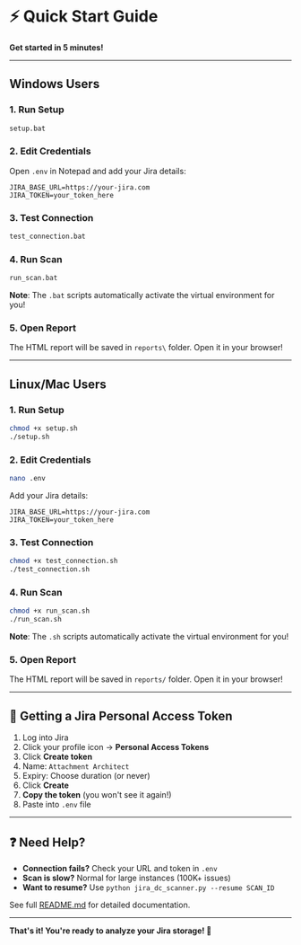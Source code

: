 # ⚡ Quick Start Guide

**Get started in 5 minutes!**

---

## Windows Users

### 1. Run Setup
```cmd
setup.bat
```

### 2. Edit Credentials
Open `.env` in Notepad and add your Jira details:
```
JIRA_BASE_URL=https://your-jira.com
JIRA_TOKEN=your_token_here
```

### 3. Test Connection
```cmd
test_connection.bat
```

### 4. Run Scan
```cmd
run_scan.bat
```

**Note**: The `.bat` scripts automatically activate the virtual environment for you!

### 5. Open Report
The HTML report will be saved in `reports\` folder. Open it in your browser!

---

## Linux/Mac Users

### 1. Run Setup
```bash
chmod +x setup.sh
./setup.sh
```

### 2. Edit Credentials
```bash
nano .env
```
Add your Jira details:
```
JIRA_BASE_URL=https://your-jira.com
JIRA_TOKEN=your_token_here
```

### 3. Test Connection
```bash
chmod +x test_connection.sh
./test_connection.sh
```

### 4. Run Scan
```bash
chmod +x run_scan.sh
./run_scan.sh
```

**Note**: The `.sh` scripts automatically activate the virtual environment for you!

### 5. Open Report
The HTML report will be saved in `reports/` folder. Open it in your browser!

---

## 🔑 Getting a Jira Personal Access Token

1. Log into Jira
2. Click your profile icon → **Personal Access Tokens**
3. Click **Create token**
4. Name: `Attachment Architect`
5. Expiry: Choose duration (or never)
6. Click **Create**
7. **Copy the token** (you won't see it again!)
8. Paste into `.env` file

---

## ❓ Need Help?

- **Connection fails?** Check your URL and token in `.env`
- **Scan is slow?** Normal for large instances (100K+ issues)
- **Want to resume?** Use `python jira_dc_scanner.py --resume SCAN_ID`

See full [README.md](README.md) for detailed documentation.

---

**That's it! You're ready to analyze your Jira storage! 🎉**
